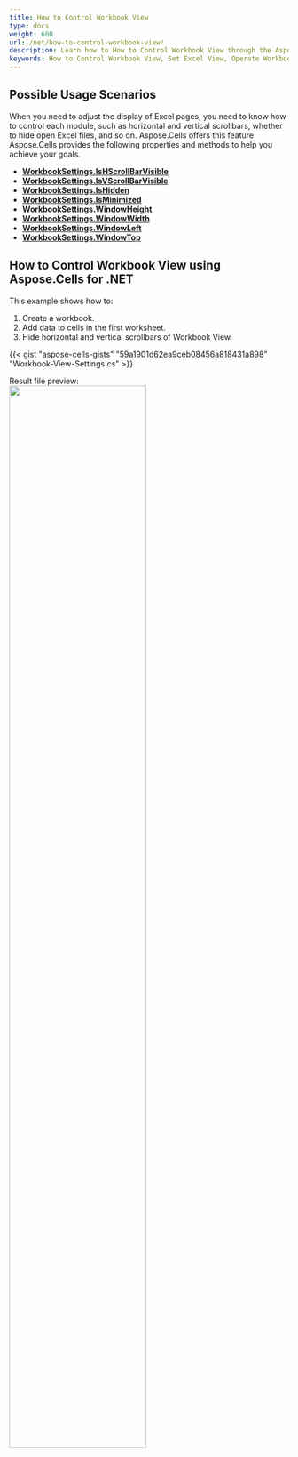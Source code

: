 ```yaml
---
title: How to Control Workbook View
type: docs
weight: 600
url: /net/how-to-control-workbook-view/
description: Learn how to How to Control Workbook View through the Aspose.Cells for .NET API.
keywords: How to Control Workbook View, Set Excel View, Operate Workbook View, Set Workbook View, Control Excel View. 
---
```


## **Possible Usage Scenarios**
When you need to adjust the display of Excel pages, you need to know how to control each module, such as horizontal and vertical scrollbars, whether to hide open Excel files, and so on. Aspose.Cells offers this feature. Aspose.Cells provides the following properties and methods to help you achieve your goals.

- [**WorkbookSettings.IsHScrollBarVisible**](https://reference.aspose.com/cells/net/aspose.cells/workbooksettings/ishscrollbarvisible/)
- [**WorkbookSettings.IsVScrollBarVisible**](https://reference.aspose.com/cells/net/aspose.cells/workbooksettings/isvscrollbarvisible/)
- [**WorkbookSettings.IsHidden**](https://reference.aspose.com/cells/net/aspose.cells/workbooksettings/ishidden/)
- [**WorkbookSettings.IsMinimized**](https://reference.aspose.com/cells/net/aspose.cells/workbooksettings/isminimized/)
- [**WorkbookSettings.WindowHeight**](https://reference.aspose.com/cells/net/aspose.cells/workbooksettings/windowheight/)
- [**WorkbookSettings.WindowWidth**](https://reference.aspose.com/cells/net/aspose.cells/workbooksettings/windowwidth/)
- [**WorkbookSettings.WindowLeft**](https://reference.aspose.com/cells/net/aspose.cells/workbooksettings/windowleft/)
- [**WorkbookSettings.WindowTop**](https://reference.aspose.com/cells/net/aspose.cells/workbooksettings/windowtop/)

## **How to Control Workbook View using Aspose.Cells for .NET**
This example shows how to:

1. Create a workbook.
1. Add data to cells in the first worksheet.
1. Hide horizontal and vertical scrollbars of Workbook View.

{{< gist "aspose-cells-gists" "59a1901d62ea9ceb08456a818431a898" "Workbook-View-Settings.cs" >}}

Result file preview:
<br>
<image src="result.png" width="70%" />

